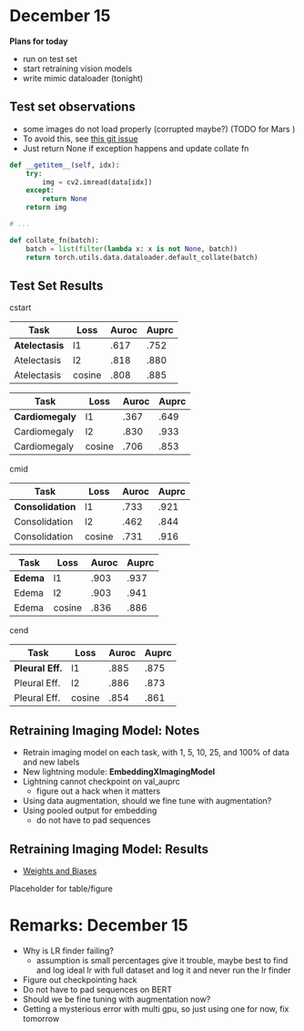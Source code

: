 # December 15 

**Plans for today**

- run on test set
- start retraining vision models 
- write mimic dataloader (tonight)

## Test set observations

- some images do not load properly (corrupted maybe?) (TODO for Mars )
- To avoid this, see [this git issue](https://github.com/pytorch/pytorch/issues/1137)
- Just return None if exception happens and update collate fn

```python
def __getitem__(self, idx):
    try:
        img = cv2.imread(data[idx])
    except:
        return None
    return img

# ...

def collate_fn(batch):
    batch = list(filter(lambda x: x is not None, batch))
    return torch.utils.data.dataloader.default_collate(batch)
```


## Test Set Results

cstart

Task | Loss | Auroc | Auprc 
--- | --- | --- | --- 
**Atelectasis**|l1 | .617| .752
Atelectasis|l2 | .818| .880
Atelectasis|cosine | .808| .885



Task |Loss | Auroc | Auprc 
--- | --- | --- | --- 
**Cardiomegaly**|l1 | .367| .649
Cardiomegaly|l2 | .830| .933
Cardiomegaly|cosine | .706	| .853

cmid

Task |Loss | Auroc | Auprc 
--- | --- | --- | --- 
**Consolidation**|l1 | .733| .921
Consolidation|l2 | .462| .844
Consolidation|cosine | .731| .916


Task |Loss | Auroc | Auprc 
--- | --- | --- | --- 
**Edema**|l1 | .903| .937
Edema|l2 | .903| .941
Edema|cosine | .836| .886

cend

Task |Loss | Auroc | Auprc 
--- | --- | --- | --- 
**Pleural Eff.**|l1 | .885| .875
Pleural Eff.|l2 | .886| .873
Pleural Eff.|cosine | .854| .861


## Retraining Imaging Model: Notes

- Retrain imaging model on each task, with 1, 5, 10, 25, and 100% of data and new labels
- New lightning module: **EmbeddingXImagingModel**
- Lightning cannot checkpoint on val_auprc
	- figure out a hack when it matters
- Using data augmentation, should we fine tune with augmentation?
- Using pooled output for embedding
	- do not have to pad sequences


## Retraining Imaging Model: Results

- [Weights and Biases ](https://wandb.ai/djosephs/embeddingx/sweeps/suy6ri36)

Placeholder for table/figure


# Remarks: December 15

- Why is LR finder failing?
	- assumption is small percentages give it trouble, maybe best to find and log ideal lr with full dataset and log it and never run the lr finder
- Figure out checkpointing hack
- Do not have to pad sequences on BERT
- Should we be fine tuning with augmentation now?
- Getting a mysterious error with multi gpu, so just using one for now, fix tomorrow



